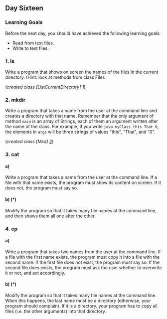 ## Day Sixteen

### Learning Goals

Before the next day, you should have achieved the following learning goals:
  * Read from text files.
  * Write to text files.

### 1. ls

Write a program that shows on screen the names of the files in the current directory.
(Hint: look at methods from class File).

(*created class [ListCurrentDirectory] [1]*)

### 2. mkdir

Write a program that takes a name from the user at the command line and creates a directory with that name.
Remember that the only argument of method `main` is an array of Strings, each of them an argument written after
the name of the class. For example, if you write `java myClass this That 0`, the elements in `args` will be three
strings of values "this", "That", and "0".

(*created class [Mkd] [2]*)

### 3. cat

#### a)
Write a program that takes a name from the user at the command line. If a file with that name exists, the program
must show its content on screen. If it does not, the program must say so.

#### b) (*)
Modify the program so that it takes many file names at the command line, and then shows them all one after the other.

### 4. cp

#### a)
Write a program that takes two names from the user at the command line. If a file with the first name exists, the 
program must copy it into a file with the second name.
    If the first file does not exist, the program must say so. If the second file does exists, the program must ask the
user whether to overwrite it or not, and act accordingly.

#### b) (*)
Modify the program so that it takes many file names at the command line. When this happens, the last name must 
be a directory (otherwise, your program should complain). If it is a directory, your program has to copy all files
(i.e. the other arguments) into that directory.




[1]: https://github.com/BBK-PiJ-2014-21/Lab-Exercises/blob/master/day13/src/practicingTDD/Book.java
[2]: https://github.com/BBK-PiJ-2014-21/Lab-Exercises/blob/master/day13/src/practicingTDD/TestBook.java
[3]: https://github.com/BBK-PiJ-2014-21/Lab-Exercises/blob/master/day13/src/practicingTDD/BookImpl.java
[4]: https://github.com/BBK-PiJ-2014-21/Lab-Exercises/blob/master/day13/src/practicingTDD/User.java
[5]: https://github.com/BBK-PiJ-2014-21/Lab-Exercises/blob/master/day13/src/practicingTDD/TestUser.java
[6]: https://github.com/BBK-PiJ-2014-21/Lab-Exercises/blob/master/day13/src/practicingTDD/UserImpl.java
[7]: https://github.com/BBK-PiJ-2014-21/Lab-Exercises/blob/master/day13/src/practicingTDD/Library.java
